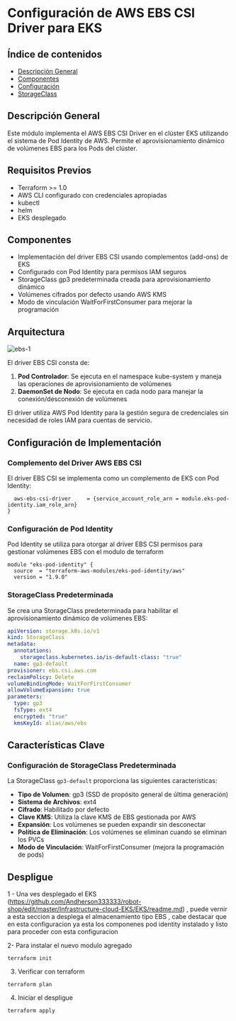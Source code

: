 # Configuración de AWS EBS CSI Driver para EKS

## Índice de contenidos
* [Descripción General](#descripcion)
* [Componentes](#componentes)
* [Configuración](#configuracion)
* [StorageClass](#storageclass)

<a name="descripcion"></a>
## Descripción General
Este módulo implementa el AWS EBS CSI Driver en el clúster EKS utilizando el sistema de Pod Identity de AWS. Permite el aprovisionamiento dinámico de volúmenes EBS para los Pods del clúster.

## Requisitos Previos
- Terraform >= 1.0
- AWS CLI configurado con credenciales apropiadas
- kubectl
- helm
- EKS desplegado

<a name="componentes"></a>
## Componentes

- Implementación del driver EBS CSI usando complementos (add-ons) de EKS
- Configurado con Pod Identity para permisos IAM seguros
- StorageClass gp3 predeterminada creada para aprovisionamiento dinámico
- Volúmenes cifrados por defecto usando AWS KMS
- Modo de vinculación WaitForFirstConsumer para mejorar la programación

## Arquitectura

![ebs-1]()

El driver EBS CSI consta de:

1. **Pod Controlador**: Se ejecuta en el namespace kube-system y maneja las operaciones de aprovisionamiento de volúmenes
2. **DaemonSet de Nodo**: Se ejecuta en cada nodo para manejar la conexión/desconexión de volúmenes

El driver utiliza AWS Pod Identity para la gestión segura de credenciales sin necesidad de roles IAM para cuentas de servicio.

## Configuración de Implementación

### Complemento del Driver AWS EBS CSI

El driver EBS CSI se implementa como un complemento de EKS con Pod Identity:

```hcl
  aws-ebs-csi-driver     = {service_account_role_arn = module.eks-pod-identity.iam_role_arn}
}
```

### Configuración de Pod Identity

Pod Identity se utiliza para otorgar al driver EBS CSI permisos para gestionar volúmenes EBS con el modulo de terraform

```hcl
module "eks-pod-identity" {
  source  = "terraform-aws-modules/eks-pod-identity/aws"
  version = "1.9.0"

```

### StorageClass Predeterminada

Se crea una StorageClass predeterminada para habilitar el aprovisionamiento dinámico de volúmenes EBS:

```yaml
apiVersion: storage.k8s.io/v1
kind: StorageClass
metadata:
  annotations:
    storageclass.kubernetes.io/is-default-class: "true"
  name: gp3-default
provisioner: ebs.csi.aws.com
reclaimPolicy: Delete
volumeBindingMode: WaitForFirstConsumer
allowVolumeExpansion: true
parameters:
  type: gp3
  fsType: ext4
  encrypted: "true"
  kmsKeyId: alias/aws/ebs
```

## Características Clave

### Configuración de StorageClass Predeterminada

La StorageClass `gp3-default` proporciona las siguientes características:

- **Tipo de Volumen**: gp3 (SSD de propósito general de última generación)
- **Sistema de Archivos**: ext4
- **Cifrado**: Habilitado por defecto
- **Clave KMS**: Utiliza la clave KMS de EBS gestionada por AWS
- **Expansión**: Los volúmenes se pueden expandir sin desconectar
- **Política de Eliminación**: Los volúmenes se eliminan cuando se eliminan los PVCs
- **Modo de Vinculación**: WaitForFirstConsumer (mejora la programación de pods)


## Despligue

1 - Una ves desplegado el EKS (https://github.com/Andherson333333/robot-shop/edit/master/Infrastructure-cloud-EKS/EKS/readme.md) , puede vernir a esta seccion a desplega el almacenamiento tipo EBS , cabe destacar que en esta configuracion ya esta los componenes pod identity instalado y listo para proceder con esta configuracion

2- Para instalar el nuevo modulo agregado
```
terraform init
```
3. Verificar con terraform
```
terraform plan
```
4. Iniciar el despligue
```
terraform apply
```





